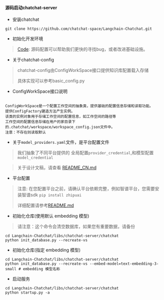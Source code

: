 
#### 源码启动chatchat-server
- 安装chatchat
```shell
git clone https://github.com/chatchat-space/Langchain-Chatchat.git
```

- 初始化开发环境

> [Code](code.md): 源码配置可以帮助我们更快的寻找bug，或者改进基础设施。

- 关于chatchat-config
> chatchat-config由ConfigWorkSpace接口提供知识库配置载入存储
>
> 具体实现可以参考basic_config.py
>

- ConfigWorkSpace接口说明
```text

ConfigWorkSpace是一个配置工作空间的抽象类，提供基础的配置信息存储和读取功能。
提供ConfigFactory建造方法产生实例。
该类的实例对象用于存储工作空间的配置信息，如工作空间的路径等
工作空间的配置信息存储在用户的家目录下的.chatchat/workspace/workspace_config.json文件中。
注意：不存在则读取默认
```

- 关于`model_providers.yaml`文件，是平台配置文件

> 我们抽象了不同平台提供的 全局配置`provider_credential`,和模型配置`model_credential`

>关于设计文稿，请查看 [README_CN.md](../../libs/model-providers/model_providers/core/model_runtime/README_CN.md)

- 平台配置
> 注意: 在您配置平台之前，请确认平台依赖完整，例如智谱平台，您需要安装智谱sdk `pip install zhipuai`
>
> 详细配置请参考[README.md](../../libs/model-providers/README.md)


- 初始化仓库(使用默认 embedding 模型)
> 请注意：这个命令会清空数据库，如果您有重要数据，请备份
```shell
cd Langchain-Chatchat/libs/chatchat-server/chatchat
python init_database.py --recreate-vs
```
- 初始化仓库(指定 embedding 模型)
```shell
cd Langchain-Chatchat/libs/chatchat-server/chatchat
python init_database.py --recreate-vs --embed-model=text-embedding-3-small # embedding 模型名称
```
- 启动服务
```shell
cd Langchain-Chatchat/libs/chatchat-server/chatchat
python startup.py -a
```
